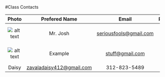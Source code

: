 #Class Contacts

| Photo                                                                                                               | Prefered Name               | Email                         | Phone        |
| :------------------------------------------------------------------------------------------------------------------:|:---------------------------:|:-----------------------------:|:------------:|
| ![alt text](http://s28.postimg.org/z268o5aj1/faceeyebrow.jpg "Mr. Josh makes a face")                               | Mr. Josh                    | seriousfools@gmail.com        | 310-353-6742 |
| ![alt text](http://s22.postimg.org/fafx1m9o1/Sammy.jpg "Something fun")                                             | Example                     | stuff@gmail.com               | 312-555-1234 |
 |  Daisy                      | zavaladaisy412@gmail.com      | 312-823-5489
